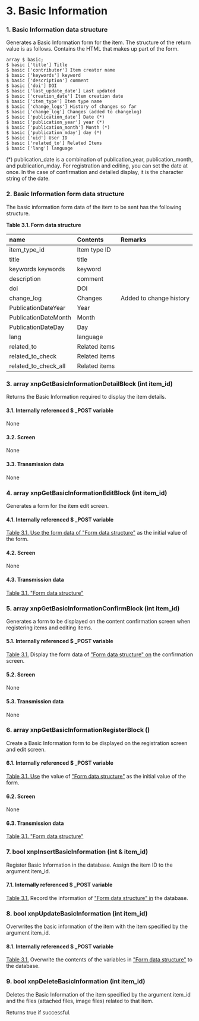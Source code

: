 # 3. Basic Information

### 1. Basic Information data structure

Generates a Basic Information form for the item. The structure of the return value is as follows. Contains the HTML that makes up part of the form.

```text
array $ basic;
$ basic ['title'] Title
$ basic ['contributor'] Item creator name
$ basic ['keywords'] keyword
$ basic ['description'] comment
$ basic ['doi'] DOI
$ basic ['last_update_date'] Last updated
$ basic ['creation_date'] Item creation date
$ basic ['item_type'] Item type name
$ basic ['change_logs'] History of changes so far
$ basic ['change_log'] Changes (added to changelog)
$ basic ['publication_date'] Date (*)
$ basic ['publication_year'] year (*)
$ basic ['publication_month'] Month (*)
$ basic ['publication_mday'] day (*)
$ basic ['uid'] User ID
$ basic ['related_to'] Related Items
$ basic ['lang'] language 
```

\(\*\) publication\_date is a combination of publication\_year, publication\_month, and publication\_mday. For registration and editing, you can set the date at once. In the case of confirmation and detailed display, it is the character string of the date.

### 2. Basic Information form data structure

The basic information form data of the item to be sent has the following structure.

**Table 3.1. Form data structure**

| name | Contents | Remarks |
| :--- | :--- | :--- |
| item\_type\_id | Item type ID |  |
| title | title |  |
| keywords keywords | keyword |  |
| description | comment |  |
| doi | DOI |  |
| change\_log | Changes | Added to change history |
| PublicationDateYear | Year |  |
| PublicationDateMonth | Month |  |
| PublicationDateDay | Day |  |
| lang | language |  |
| related\_to | Related items |  |
| related\_to\_check | Related items |  |
| related\_to\_check\_all | Related items |  |

### 3. array xnpGetBasicInformationDetailBlock \(int item\_id\)

Returns the Basic Information required to display the item details.

#### 3.1. Internally referenced $ \_POST variable

None

#### 3.2. Screen

None

#### 3.3. Transmission data

None

### 4. array xnpGetBasicInformationEditBlock \(int item\_id\)

Generates a form for the item edit screen.

#### 4.1. Internally referenced $ \_POST variable

[Table 3.1. Use the form data of "Form data structure"](https://xoonips.osdn.jp/manuals/commonlib-340/basicinfo.html#table.basicinfo.formdatastructure) as the initial value of the form.

#### 4.2. Screen

None

#### 4.3. Transmission data

[Table 3.1. "Form data structure"](https://xoonips.osdn.jp/manuals/commonlib-340/basicinfo.html#table.basicinfo.formdatastructure)

### 5. array xnpGetBasicInformationConfirmBlock \(int item\_id\)

Generates a form to be displayed on the content confirmation screen when registering items and editing items.

#### 5.1. Internally referenced $ \_POST variable

[Table 3.1.](https://xoonips.osdn.jp/manuals/commonlib-340/basicinfo.html#table.basicinfo.formdatastructure) Display the form data of ["Form data structure" on](https://xoonips.osdn.jp/manuals/commonlib-340/basicinfo.html#table.basicinfo.formdatastructure) the confirmation screen.

#### 5.2. Screen

None

#### 5.3. Transmission data

None

### 6. array xnpGetBasicInformationRegisterBlock \(\)

Create a Basic Information form to be displayed on the registration screen and edit screen.

#### 6.1. Internally referenced $ \_POST variable

[Table 3.1. Use](https://xoonips.osdn.jp/manuals/commonlib-340/basicinfo.html#table.basicinfo.formdatastructure) the value of ["Form data structure"](https://xoonips.osdn.jp/manuals/commonlib-340/basicinfo.html#table.basicinfo.formdatastructure) as the initial value of the form.

#### 6.2. Screen

None

#### 6.3. Transmission data

[Table 3.1. "Form data structure"](https://xoonips.osdn.jp/manuals/commonlib-340/basicinfo.html#table.basicinfo.formdatastructure)

### 7. bool xnpInsertBasicInformation \(int & item\_id\)

Register Basic Information in the database. Assign the item ID to the argument item\_id.

#### 7.1. Internally referenced $ \_POST variable

[Table 3.1.](https://xoonips.osdn.jp/manuals/commonlib-340/basicinfo.html#table.basicinfo.formdatastructure) Record the information of ["Form data structure" in](https://xoonips.osdn.jp/manuals/commonlib-340/basicinfo.html#table.basicinfo.formdatastructure) the database.

### 8. bool xnpUpdateBasicInformation \(int item\_id\)

Overwrites the basic information of the item with the item specified by the argument item\_id.

#### 8.1. Internally referenced $ \_POST variable

[Table 3.1.](https://xoonips.osdn.jp/manuals/commonlib-340/basicinfo.html#table.basicinfo.formdatastructure) Overwrite the contents of the variables in ["Form data structure"](https://xoonips.osdn.jp/manuals/commonlib-340/basicinfo.html#table.basicinfo.formdatastructure) to the database.

### 9. bool xnpDeleteBasicInformation \(int item\_id\)

Deletes the Basic Information of the item specified by the argument item\_id and the files \(attached files, image files\) related to that item.

Returns true if successful.


